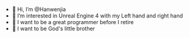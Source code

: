 - 👋 Hi, I’m @Hanwenjia
- 👀 I’m interested in Unreal Engine 4 with my Left hand and right hand
- 👀 I want to be a great programmer before I retire
- 👀 I want to be God's little brother
